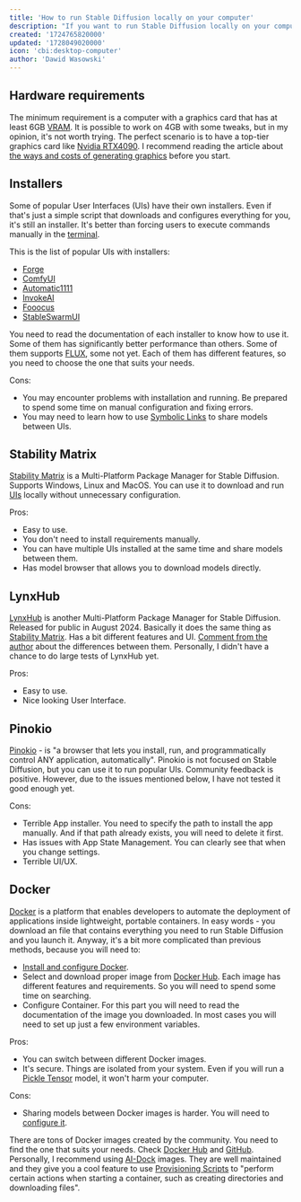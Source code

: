 ```yaml
---
title: 'How to run Stable Diffusion locally on your computer'
description: "If you want to run Stable Diffusion locally on your computer and don't know the best way to do it, this article will help you choose the right method."
created: '1724765820000'
updated: '1728049020000'
icon: 'cbi:desktop-computer'
author: 'Dawid Wasowski'
---
```


## Hardware requirements

The minimum requirement is a computer with a graphics card that has at least 6GB
[VRAM](https://en.wikipedia.org/wiki/Video_random-access_memory). It is possible
to work on 4GB with some tweaks, but in my opinion, it's not worth trying. The
perfect scenario is to have a top-tier graphics card like
[Nvidia RTX4090](https://www.nvidia.com/en-us/geforce/graphics-cards/40-series/rtx-4090/).
I recommend reading the article about
[the ways and costs of generating graphics](/the-ways-and-costs-of-generating-graphics-using-stable-diffusion)
before you start.

## Installers

Some of popular User Interfaces (UIs) have their own installers. Even if that's
just a simple script that downloads and configures everything for you, it's
still an installer. It's better than forcing users to execute commands manually
in the [terminal](https://en.wikipedia.org/wiki/Computer_terminal).

This is the list of popular UIs with installers:

- [Forge](https://github.com/lllyasviel/stable-diffusion-webui-forge)
- [ComfyUI](https://github.com/comfyanonymous/ComfyUI)
- [Automatic1111](https://github.com/AUTOMATIC1111/stable-diffusion-webui)
- [InvokeAI](https://github.com/invoke-ai/InvokeAI)
- [Fooocus](https://github.com/lllyasviel/Fooocus)
- [StableSwarmUI](https://github.com/Stability-AI/StableSwarmUI)

You need to read the documentation of each installer to know how to use it. Some
of them has significantly better performance than others. Some of them supports
[FLUX](https://blackforestlabs.ai/), some not yet. Each of them has different
features, so you need to choose the one that suits your needs.

Cons:

- You may encounter problems with installation and running. Be prepared to spend
  some time on manual configuration and fixing errors.
- You may need to learn how to use
  [Symbolic Links](https://en.wikipedia.org/wiki/Symbolic_link) to share models
  between UIs.

## Stability Matrix

[Stability Matrix](https://github.com/LykosAI/StabilityMatrix) is a
Multi-Platform Package Manager for Stable Diffusion. Supports Windows, Linux and
MacOS. You can use it to download and run
[UIs](/how-to-run-stable-diffusion-locally#installers) locally without
unnecessary configuration.

Pros:

- Easy to use.
- You don't need to install requirements manually.
- You can have multiple UIs installed at the same time and share models between
  them.
- Has model browser that allows you to download models directly.

## LynxHub

[LynxHub](https://github.com/KindaBrazy/LynxHub) is another Multi-Platform
Package Manager for Stable Diffusion. Released for public in August 2024.
Basically it does the same thing as
[Stability Matrix](/how-to-run-stable-diffusion-locally#stability-matrix). Has a
bit different features and UI.
[Comment from the author](https://www.reddit.com/r/StableDiffusion/comments/1f1ksb9/comment/lk0ft46/?utm_source=share&utm_medium=web3x&utm_name=web3xcss&utm_term=1&utm_content=share_button)
about the differences between them. Personally, I didn't have a chance to do
large tests of LynxHub yet.

Pros:

- Easy to use.
- Nice looking User Interface.

## Pinokio

[Pinokio](https://pinokio.computer/) - is "a browser that lets you install, run,
and programmatically control ANY application, automatically". Pinokio is not
focused on Stable Diffusion, but you can use it to run popular UIs. Community
feedback is positive. However, due to the issues mentioned below, I have not
tested it good enough yet.

Cons:

- Terrible App installer. You need to specify the path to install the app
  manually. And if that path already exists, you will need to delete it first.
- Has issues with App State Management. You can clearly see that when you change
  settings.
- Terrible UI/UX.

## Docker

[Docker](https://www.docker.com/) is a platform that enables developers to
automate the deployment of applications inside lightweight, portable containers.
In easy words - you download an file that contains everything you need to run
Stable Diffusion and you launch it. Anyway, it's a bit more complicated than
previous methods, because you will need to:

- [Install and configure Docker](https://www.docker.com/get-started/).
- Select and download proper image from [Docker Hub](https://hub.docker.com/).
  Each image has different features and requirements. So you will need to spend
  some time on searching.
- Configure Container. For this part you will need to read the documentation of
  the image you downloaded. In most cases you will need to set up just a few
  environment variables.

Pros:

- You can switch between different Docker images.
- It's secure. Things are isolated from your system. Even if you will run a
  [Pickle Tensor](https://huggingface.co/docs/hub/en/security-pickle#why-is-it-dangerous)
  model, it won't harm your computer.

Cons:

- Sharing models between Docker images is harder. You will need to
  [configure it](https://docs.docker.com/get-started/docker-concepts/running-containers/sharing-local-files/).

There are tons of Docker images created by the community. You need to find the
one that suits your needs. Check
[Docker Hub](https://hub.docker.com/search?q=stable%20diffusion) and
[GitHub](https://github.com/search?q=stable%20diffusion%20docker&type=repositories).
Personally, I recommend using [AI-Dock](https://github.com/ai-dock) images. They
are well maintained and they give you a cool feature to use
[Provisioning Scripts](https://github.com/ai-dock/base-image/wiki/4.0-Running-the-Image#provisioning-script)
to "perform certain actions when starting a container, such as creating
directories and downloading files".
